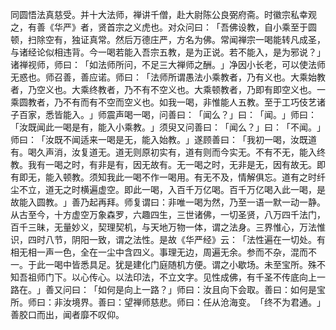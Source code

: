 同圆悟法真慈受。并十大法师，禅讲千僧，赴大尉陈公良弼府斋。时徽宗私幸观之，有善《华严》者，贤首宗之义虎也。对众问曰：​「吾佛设教，自小乘至于圆顿，扫除空有，独证真常。然后万德庄严，方名为佛。常闻禅宗一喝能转凡成圣，与诸经论似相违背。今一喝若能入吾宗五教，是为正说。若不能入，是为邪说？​」诸禅视师，师曰：​「如法师所问，不足三大禅师之酬。​」净因小长老，可以使法师无惑也。师召善，善应诺。师曰：​「法师所谓愚法小乘教者，乃有义也。大乘始教者，乃空义也。大乘终教者，乃不有不空义也。大乘顿教者，乃即有即空义也。一乘圆教者，乃不有而有不空而空义也。如我一喝，非惟能人五教。至于工巧伎艺诸子百家，悉皆能入。​」师震声喝一喝，问善曰：​「闻么？​」曰：​「闻。​」师曰：​「汝既闻此一喝是有，能入小乘教。​」须臾又问善曰：​「闻么？​」曰：​「不闻。​」师曰：​「汝既不闻适来一喝是无，能入始教。​」遂顾善曰：​「我初一喝，汝既道有。喝久声消，汝复道无。道无则原初实有，道有则而今实无。不有不无，能入终教。我有一喝之时，有非是有，因无故有。无一喝之时，无非是无，因有故无。即有即无，能入顿教。须知我此一喝不作一喝用。有无不及，情解俱忘。道有之时纤尘不立，道无之时横遍虚空。即此一喝，入百千万亿喝。百千万亿喝入此一喝，是故能入圆教。​」善乃起再拜。师复谓曰：非唯一喝为然，乃至一语一默一动一静。从古至今，十方虚空万象森罗，六趣四生，三世诸佛，一切圣贤，八万四千法门，百千三昧，无量妙义，契理契机，与天地万物一体，谓之法身。三界惟心，万法惟识，四时八节，阴阳一致，谓之法性。是故《华严经》云：​「法性遍在一切处。有相无相一声一色，全在一尘中含四义。事理无边，周遍无余。参而不杂，混而不一。于此一喝中皆悉具足。犹是建化门庭随机方便。谓之小歇场。未至宝所。殊不知吾祖师门下。以心传心。以法印法，不立文字。见性成佛，有千圣不传底向上一路在。​」善又问曰：​「如何是向上一路？​」师曰：汝且向下会取。善曰：如何是宝所。师曰：非汝境界。善曰：望禅师慈悲。师曰：任从沧海变。​「终不为君通。​」善胶口而出，闻者靡不叹仰。